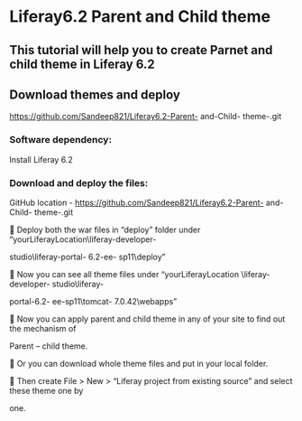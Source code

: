 # Liferay6.2 Parent and Child theme

## This tutorial will help you to create Parnet and child theme in Liferay 6.2 

## Download themes and deploy

https://github.com/Sandeep821/Liferay6.2-Parent- and-Child- theme-.git

### Software dependency:

Install Liferay 6.2

###  Download and deploy the files:

GitHub location - https://github.com/Sandeep821/Liferay6.2-Parent- and-Child- theme-.git

 Deploy both the war files in “deploy” folder under “yourLiferayLocation\liferay-developer-

studio\liferay-portal- 6.2-ee- sp11\deploy”

 Now you can see all theme files under “yourLiferayLocation \liferay-developer- studio\liferay-

portal-6.2- ee-sp11\tomcat- 7.0.42\webapps”

 Now you can apply parent and child theme in any of your site to find out the mechanism of

Parent – child theme.

 Or you can download whole theme files and put in your local folder.

 Then create File &gt; New &gt; “Liferay project from existing source” and select these theme one by

one.
